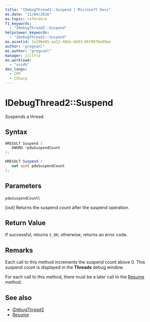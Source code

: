 ```yaml
---
title: "IDebugThread2::Suspend | Microsoft Docs"
ms.date: "11/04/2016"
ms.topic: reference
f1_keywords:
  - "IDebugThread2::Suspend"
helpviewer_keywords:
  - "IDebugThread2::Suspend"
ms.assetid: 1e20be85-aa12-48de-bb83-0bf0976e99ae
author: "gregvanl"
ms.author: "gregvanl"
manager: jillfra
ms.workload:
  - "vssdk"
dev_langs:
  - CPP
  - CSharp
---
```

# IDebugThread2::Suspend
Suspends a thread.

## Syntax

```cpp
HRESULT Suspend ( 
   DWORD *pdwSuspendCount
);
```

```csharp
HRESULT Suspend ( 
   out uint pdwSuspendCount
);
```

## Parameters
 `pdwSuspendCount`\

 [out] Returns the suspend count after the suspend operation.

## Return Value
 If successful, returns `S_OK`; otherwise, returns an error code.

## Remarks
 Each call to this method increments the suspend count above 0. This suspend count is displayed in the **Threads** debug window.

 For each call to this method, there must be a later call to the [Resume](../../../extensibility/debugger/reference/idebugthread2-resume.md) method.

## See also
- [IDebugThread2](../../../extensibility/debugger/reference/idebugthread2.md)
- [Resume](../../../extensibility/debugger/reference/idebugthread2-resume.md)
